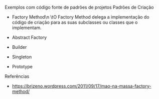 Exemplos com código fonte de padrões de projetos
  Padrões de Criação
  * Factory Method\n
      \tO Factory Method delega a implementação do código de criação para as suas subclasses ou classes que o implementam.
      
  * Abstract Factory
  * Builder
  * Singleton
  * Prototype
  
Referências
  - https://brizeno.wordpress.com/2011/09/17/mao-na-massa-factory-method/
